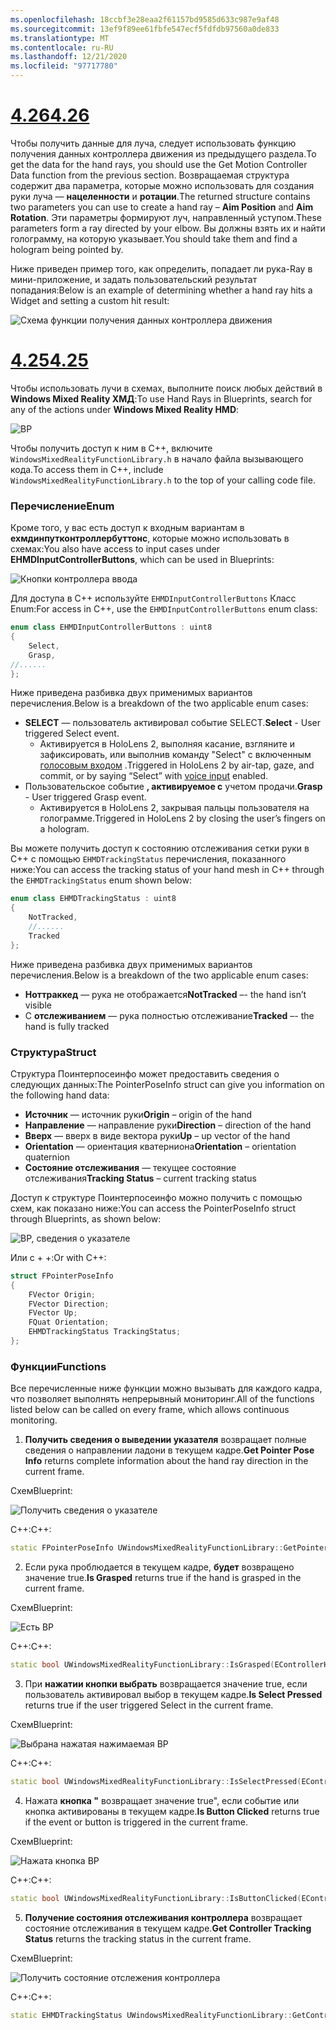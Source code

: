 ```yaml
---
ms.openlocfilehash: 18ccbf3e28eaa2f61157bd9585d633c987e9af48
ms.sourcegitcommit: 13ef9f89ee61fbfe547ecf5fdfdb97560a0de833
ms.translationtype: MT
ms.contentlocale: ru-RU
ms.lasthandoff: 12/21/2020
ms.locfileid: "97717780"
---
```

# <a name="426"></a>[<span data-ttu-id="5db6b-101">4.26</span><span class="sxs-lookup"><span data-stu-id="5db6b-101">4.26</span></span>](#tab/426)

<span data-ttu-id="5db6b-102">Чтобы получить данные для луча, следует использовать функцию получения данных контроллера движения из предыдущего раздела.</span><span class="sxs-lookup"><span data-stu-id="5db6b-102">To get the data for the hand rays, you should use the Get Motion Controller Data function from the previous section.</span></span> <span data-ttu-id="5db6b-103">Возвращаемая структура содержит два параметра, которые можно использовать для создания руки луча — **нацеленности** и **ротации**.</span><span class="sxs-lookup"><span data-stu-id="5db6b-103">The returned structure contains two parameters you can use to create a hand ray – **Aim Position** and **Aim Rotation**.</span></span> <span data-ttu-id="5db6b-104">Эти параметры формируют луч, направленный уступом.</span><span class="sxs-lookup"><span data-stu-id="5db6b-104">These parameters form a ray directed by your elbow.</span></span> <span data-ttu-id="5db6b-105">Вы должны взять их и найти голограмму, на которую указывает.</span><span class="sxs-lookup"><span data-stu-id="5db6b-105">You should take them and find a hologram being pointed by.</span></span>

<span data-ttu-id="5db6b-106">Ниже приведен пример того, как определить, попадает ли рука-Ray в мини-приложение, и задать пользовательский результат попадания:</span><span class="sxs-lookup"><span data-stu-id="5db6b-106">Below is an example of determining whether a hand ray hits a Widget and setting a custom hit result:</span></span>

![Схема функции получения данных контроллера движения](../images/unreal-hand-tracking-img-04.png) 

# <a name="425"></a>[<span data-ttu-id="5db6b-108">4.25</span><span class="sxs-lookup"><span data-stu-id="5db6b-108">4.25</span></span>](#tab/425)

<span data-ttu-id="5db6b-109">Чтобы использовать лучи в схемах, выполните поиск любых действий в **Windows Mixed Reality ХМД**:</span><span class="sxs-lookup"><span data-stu-id="5db6b-109">To use Hand Rays in Blueprints, search for any of the actions under **Windows Mixed Reality HMD**:</span></span>

![BP](../images/unreal/hand-rays-bp.png)

<span data-ttu-id="5db6b-111">Чтобы получить доступ к ним в C++, включите `WindowsMixedRealityFunctionLibrary.h` в начало файла вызывающего кода.</span><span class="sxs-lookup"><span data-stu-id="5db6b-111">To access them in C++, include `WindowsMixedRealityFunctionLibrary.h` to the top of your calling code file.</span></span>

### <a name="enum"></a><span data-ttu-id="5db6b-112">Перечисление</span><span class="sxs-lookup"><span data-stu-id="5db6b-112">Enum</span></span>

<span data-ttu-id="5db6b-113">Кроме того, у вас есть доступ к входным вариантам в **ехмдинпутконтроллербуттонс**, которые можно использовать в схемах:</span><span class="sxs-lookup"><span data-stu-id="5db6b-113">You also have access to input cases under **EHMDInputControllerButtons**, which can be used in Blueprints:</span></span>

![Кнопки контроллера ввода](../images/unreal/input-controller-buttons.png)

<span data-ttu-id="5db6b-115">Для доступа в C++ используйте `EHMDInputControllerButtons` Класс Enum:</span><span class="sxs-lookup"><span data-stu-id="5db6b-115">For access in C++, use the `EHMDInputControllerButtons` enum class:</span></span>
```cpp
enum class EHMDInputControllerButtons : uint8
{
    Select,
    Grasp,
//......
};
```

<span data-ttu-id="5db6b-116">Ниже приведена разбивка двух применимых вариантов перечисления.</span><span class="sxs-lookup"><span data-stu-id="5db6b-116">Below is a breakdown of the two applicable enum cases:</span></span>

* <span data-ttu-id="5db6b-117">**SELECT** — пользователь активировал событие SELECT.</span><span class="sxs-lookup"><span data-stu-id="5db6b-117">**Select** - User triggered Select event.</span></span>
    * <span data-ttu-id="5db6b-118">Активируется в HoloLens 2, выполняя касание, взгляните и зафиксировать, или выполнив команду "Select" с включенным [голосовым входом](../unreal-voice-input.md) .</span><span class="sxs-lookup"><span data-stu-id="5db6b-118">Triggered in HoloLens 2 by air-tap, gaze, and commit, or by saying “Select” with [voice input](../unreal-voice-input.md) enabled.</span></span>
* <span data-ttu-id="5db6b-119">Пользовательское событие **, активируемое с** учетом продачи.</span><span class="sxs-lookup"><span data-stu-id="5db6b-119">**Grasp** - User triggered Grasp event.</span></span>
    * <span data-ttu-id="5db6b-120">Активируется в HoloLens 2, закрывая пальцы пользователя на голограмме.</span><span class="sxs-lookup"><span data-stu-id="5db6b-120">Triggered in HoloLens 2 by closing the user’s fingers on a hologram.</span></span>

<span data-ttu-id="5db6b-121">Вы можете получить доступ к состоянию отслеживания сетки руки в C++ с помощью `EHMDTrackingStatus` перечисления, показанного ниже:</span><span class="sxs-lookup"><span data-stu-id="5db6b-121">You can access the tracking status of your hand mesh in C++ through the `EHMDTrackingStatus` enum shown below:</span></span>

```cpp
enum class EHMDTrackingStatus : uint8
{
    NotTracked,
    //......
    Tracked
};
```

<span data-ttu-id="5db6b-122">Ниже приведена разбивка двух применимых вариантов перечисления.</span><span class="sxs-lookup"><span data-stu-id="5db6b-122">Below is a breakdown of the two applicable enum cases:</span></span>

* <span data-ttu-id="5db6b-123">**Ноттраккед** — рука не отображается</span><span class="sxs-lookup"><span data-stu-id="5db6b-123">**NotTracked** –- the hand isn’t visible</span></span>
* <span data-ttu-id="5db6b-124">С **отслеживанием** — рука полностью отслеживание</span><span class="sxs-lookup"><span data-stu-id="5db6b-124">**Tracked** –- the hand is fully tracked</span></span>

### <a name="struct"></a><span data-ttu-id="5db6b-125">Структура</span><span class="sxs-lookup"><span data-stu-id="5db6b-125">Struct</span></span>

<span data-ttu-id="5db6b-126">Структура Поинтерпосеинфо может предоставить сведения о следующих данных:</span><span class="sxs-lookup"><span data-stu-id="5db6b-126">The PointerPoseInfo struct can give you information on the following hand data:</span></span>

* <span data-ttu-id="5db6b-127">**Источник** — источник руки</span><span class="sxs-lookup"><span data-stu-id="5db6b-127">**Origin** – origin of the hand</span></span>
* <span data-ttu-id="5db6b-128">**Направление** — направление руки</span><span class="sxs-lookup"><span data-stu-id="5db6b-128">**Direction** – direction of the hand</span></span>
* <span data-ttu-id="5db6b-129">**Вверх** — вверх в виде вектора руки</span><span class="sxs-lookup"><span data-stu-id="5db6b-129">**Up** – up vector of the hand</span></span>
* <span data-ttu-id="5db6b-130">**Orientation** — ориентация кватерниона</span><span class="sxs-lookup"><span data-stu-id="5db6b-130">**Orientation** – orientation quaternion</span></span>
* <span data-ttu-id="5db6b-131">**Состояние отслеживания** — текущее состояние отслеживания</span><span class="sxs-lookup"><span data-stu-id="5db6b-131">**Tracking Status** – current tracking status</span></span>

<span data-ttu-id="5db6b-132">Доступ к структуре Поинтерпосеинфо можно получить с помощью схем, как показано ниже:</span><span class="sxs-lookup"><span data-stu-id="5db6b-132">You can access the PointerPoseInfo struct through Blueprints, as shown below:</span></span>

![BP, сведения о указателе](../images/unreal/pointer-pose-info-bp.png)

<span data-ttu-id="5db6b-134">Или с + +:</span><span class="sxs-lookup"><span data-stu-id="5db6b-134">Or with C++:</span></span>

```cpp
struct FPointerPoseInfo
{
    FVector Origin;
    FVector Direction;
    FVector Up;
    FQuat Orientation;
    EHMDTrackingStatus TrackingStatus;
};
```

### <a name="functions"></a><span data-ttu-id="5db6b-135">Функции</span><span class="sxs-lookup"><span data-stu-id="5db6b-135">Functions</span></span>

<span data-ttu-id="5db6b-136">Все перечисленные ниже функции можно вызывать для каждого кадра, что позволяет выполнять непрерывный мониторинг.</span><span class="sxs-lookup"><span data-stu-id="5db6b-136">All of the functions listed below can be called on every frame, which allows continuous monitoring.</span></span>

1. <span data-ttu-id="5db6b-137">**Получить сведения о выведении указателя** возвращает полные сведения о направлении ладони в текущем кадре.</span><span class="sxs-lookup"><span data-stu-id="5db6b-137">**Get Pointer Pose Info** returns complete information about the hand ray direction in the current frame.</span></span>

<span data-ttu-id="5db6b-138">Схем</span><span class="sxs-lookup"><span data-stu-id="5db6b-138">Blueprint:</span></span>

![Получить сведения о указателе](../images/unreal/get-pointer-pose-info.png)

<span data-ttu-id="5db6b-140">C++:</span><span class="sxs-lookup"><span data-stu-id="5db6b-140">C++:</span></span>
```cpp
static FPointerPoseInfo UWindowsMixedRealityFunctionLibrary::GetPointerPoseInfo(EControllerHand hand);
```

2. <span data-ttu-id="5db6b-141">Если рука проблюдается в текущем кадре, **будет** возвращено значение true.</span><span class="sxs-lookup"><span data-stu-id="5db6b-141">**Is Grasped** returns true if the hand is grasped in the current frame.</span></span>

<span data-ttu-id="5db6b-142">Схем</span><span class="sxs-lookup"><span data-stu-id="5db6b-142">Blueprint:</span></span>

![Есть BP](../images/unreal/is-grasped-bp.png)

<span data-ttu-id="5db6b-144">C++:</span><span class="sxs-lookup"><span data-stu-id="5db6b-144">C++:</span></span>
```cpp
static bool UWindowsMixedRealityFunctionLibrary::IsGrasped(EControllerHand hand);
```

3. <span data-ttu-id="5db6b-145">При **нажатии кнопки выбрать** возвращается значение true, если пользователь активировал выбор в текущем кадре.</span><span class="sxs-lookup"><span data-stu-id="5db6b-145">**Is Select Pressed** returns true if the user triggered Select in the current frame.</span></span>

<span data-ttu-id="5db6b-146">Схем</span><span class="sxs-lookup"><span data-stu-id="5db6b-146">Blueprint:</span></span>

![Выбрана нажатая нажимаемая BP](../images/unreal/is-select-pressed-bp.png)

<span data-ttu-id="5db6b-148">C++:</span><span class="sxs-lookup"><span data-stu-id="5db6b-148">C++:</span></span>
```cpp
static bool UWindowsMixedRealityFunctionLibrary::IsSelectPressed(EControllerHand hand);
```

4. <span data-ttu-id="5db6b-149">Нажата **кнопка "** возвращает значение true", если событие или кнопка активированы в текущем кадре.</span><span class="sxs-lookup"><span data-stu-id="5db6b-149">**Is Button Clicked** returns true if the event or button is triggered in the current frame.</span></span>

<span data-ttu-id="5db6b-150">Схем</span><span class="sxs-lookup"><span data-stu-id="5db6b-150">Blueprint:</span></span>

![Нажата кнопка BP](../images/unreal/is-button-clicked-bp.png)

<span data-ttu-id="5db6b-152">C++:</span><span class="sxs-lookup"><span data-stu-id="5db6b-152">C++:</span></span>
```cpp
static bool UWindowsMixedRealityFunctionLibrary::IsButtonClicked(EControllerHand hand, EHMDInputControllerButtons button);
```

5. <span data-ttu-id="5db6b-153">**Получение состояния отслеживания контроллера** возвращает состояние отслеживания в текущем кадре.</span><span class="sxs-lookup"><span data-stu-id="5db6b-153">**Get Controller Tracking Status** returns the tracking status in the current frame.</span></span>

<span data-ttu-id="5db6b-154">Схем</span><span class="sxs-lookup"><span data-stu-id="5db6b-154">Blueprint:</span></span>

![Получить состояние отслежения контроллера](../images/unreal/get-controller-tracking-status-bp.png)

<span data-ttu-id="5db6b-156">C++:</span><span class="sxs-lookup"><span data-stu-id="5db6b-156">C++:</span></span>
```cpp
static EHMDTrackingStatus UWindowsMixedRealityFunctionLibrary::GetControllerTrackingStatus(EControllerHand hand);
```